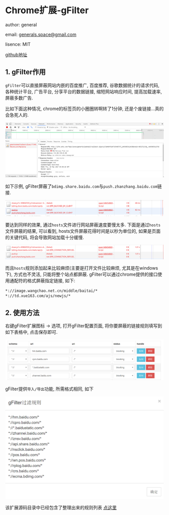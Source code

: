 # Chrome扩展-gFilter

author: general

email: generals.space@gmail.com

lisence: MIT

[github地址](https://github.com/generals-space/gFilter)

## 1. gFilter作用

`gFilter`可以直接屏蔽网站内嵌的百度推广, 百度推荐, 谷歌数据统计的请求代码, 各种统计平台, 广告平台, 分享平台的数据链接, 缩短网站响应时间, 提高加载速率, 屏蔽多数广告. 

比如下面这种情况, chrome的标签页的小圈圈转啊转了1分钟, 还是个废链接...真的会急死人的.

![](res/src/005.png)

如下示例, gFilter屏蔽了`bdimg.share.baidu.com`与`push.zhanzhang.baidu.com`链接.

![](res/src/001.png)

要达到同样的效果, 通过`hosts`文件进行网站屏蔽速度要慢太多. 下面是通过`hosts`文件屏蔽的结果, 可以看到, hosts文件屏蔽花得时间是以秒为单位的, 如果是页面的关键代码, 将会导致网站加载十分缓慢.

![](res/src/002.png)


而且`hosts`规则添加起来比较麻烦(主要是打开文件比较麻烦, 尤其是在windows下), 方式也不灵活, 只能将整个站点都屏蔽. gFilter可以通过chrome提供的接口使用通配符的格式屏蔽指定链接, 如下:

```
*://image.wangchao.net.cn/middle/baitai/*
*://td.xue163.com/ajs/newjs/*
```

## 2. 使用方法

右键gFilter扩展图标 -> 选项, 打开gFilter配置页面, 将你要屏蔽的链接规则填写到如下表格中, 点击保存即可.

![](res/src/003.png)

gFilter提供`导入/导出`功能, 所需格式相同, 如下

![](res/src/004.png)

该扩展源码目录中已经包含了整理出来的规则列表 [点这里](https://github.com/generals-space/gFilter/blob/master/ruleList.txt)